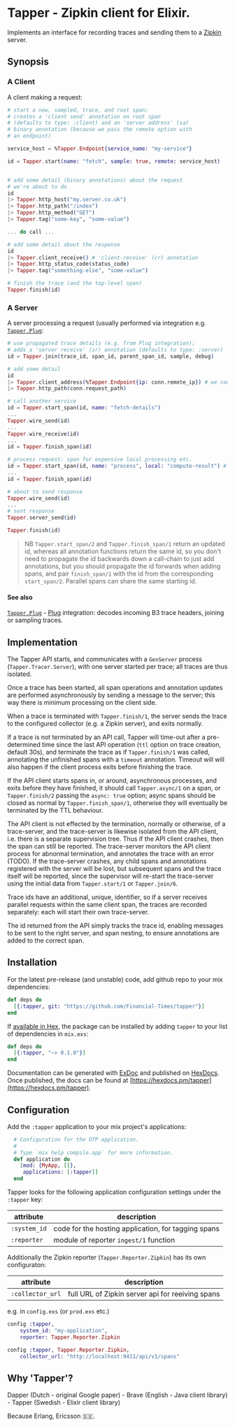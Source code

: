 # Tapper - Zipkin client for Elixir.

Implements an interface for recording traces and sending them to a [Zipkin](http://zipkin.io/) server.

## Synopsis

### A Client
A client making a request:

```elixir
# start a new, sampled, trace, and root span;
# creates a 'client send' annotation on root span 
# (defaults to type: :client) and an 'server address' (sa) 
# binary annotation (because we pass the remote option with 
# an endpoint)

service_host = %Tapper.Endpoint{service_name: "my-service"}

id = Tapper.start(name: "fetch", sample: true, remote: service_host)


# add some detail (binary annotations) about the request  
# we're about to do
id
|> Tapper.http_host("my.server.co.uk")
|> Tapper.http_path("/index")
|> Tapper.http_method("GET")
|> Tapper.tag("some-key", "some-value")

... do call ...

# add some detail about the response
id
|> Tapper.client_receive() # 'client-receive' (cr) annotation
|> Tapper.http_status_code(status_code)
|> Tapper.tag("something-else", "some-value")

# finish the trace (and the top-level span)
Tapper.finish(id)
```

### A Server

A server processing a request (usually performed via integration e.g. [`Tapper.Plug`](https://github.com/Financial-Times/tapper_plug):

```elixir
# use propagated trace details (e.g. from Plug integration);
# adds a 'server receive' (sr) annotation (defaults to type: :server)
id = Tapper.join(trace_id, span_id, parent_span_id, sample, debug)

# add some detail
id
|> Tapper.client_address(%Tapper.Endpoint{ip: conn.remote_ip}) # we could also have used remote option on join
|> Tapper.http_path(conn.request_path)

# call another service
id = Tapper.start_span(id, name: "fetch-details")
...
Tapper.wire_send(id)
...
Tapper.wire_receive(id)
...
id = Tapper.finish_span(id)

# process request: span for expensive local processing etc.
id = Tapper.start_span(id, name: "process", local: "compute-result") # adds lc binary annotation
...
id = Tapper.finish_span(id)

# about to send response
Tapper.wire_send(id)
...
# sent response
Tapper.server_send(id)

Tapper.finish(id)
```

> NB `Tapper.start_span/2` and `Tapper.finish_span/1` return an updated id, whereas all annotation functions return the same id, so you don't need to propagate the id backwards down a call-chain to just add annotations, but you should propagate the id forwards when adding spans, and pair `finish_span/1` with the id from the corresponding `start_span/2`. Parallel spans can share the same starting id.

#### See also
[`Tapper.Plug`](https://github.com/Financial-Times/tapper_plug) - [Plug](https://github.com/elixir-lang/plug) integration: decodes incoming B3 trace headers, joining or sampling traces.

## Implementation

The Tapper API starts, and communicates with a `GenServer` process (`Tapper.Tracer.Server`), with one server started per trace; all traces are thus isolated.

Once a trace has been started, all span operations and annotation updates are performed asynchronously by sending a message to the server; this way there is minimum processing on the client side.

When a trace is terminated with `Tapper.finish/1`, the server sends the trace to the configured collector (e.g. a Zipkin server), and exits normally.

If a trace is not terminated by an API call, Tapper will time-out after a pre-determined time since the last API operation (`ttl` option on trace creation, default 30s), and terminate the trace as if `Tapper.finish/1` was called, annotating the unfinished spans with a `timeout` annotation. Timeout will will also happen if the client process exits before finishing the trace.

If the API client starts spans in, or around, asynchronous processes, and exits before they have finished, it should call `Tapper.async/1` on a span, or `Tapper.finish/2` passing the `async: true` option; async spans should be closed as normal by `Tapper.finish_span/1`, otherwise they will eventually be terminated by the TTL behaviour.

The API client is not effected by the termination, normally or otherwise, of a trace-server, and the trace-server is likewise isolated from the API client, i.e. there is a separate supervision tree. Thus if the API client crashes, then the span can still be reported. The trace-server monitors the API client process for abnormal termination, and annotates the trace with an error (TODO). If the trace-server crashes, any child spans and annotations registered with the server will be lost, but subsequent spans and the trace itself will be reported, since the supervisor will re-start the trace-server using the initial data from `Tapper.start/1` or `Tapper.join/6`.

Trace ids have an additional, unique, identifier, so if a server receives parallel requests within the same client span, the traces are recorded separately: each will start their own trace-server.

The id returned from the API simply tracks the trace id, enabling messages to be sent to the right server, and span nesting, to ensure annotations are added to the correct span.

## Installation

For the latest pre-release (and unstable) code, add github repo to your mix dependencies:

```elixir
def deps do
  [{:tapper, git: "https://github.com/Financial-Times/tapper"}]
end
```

If [available in Hex](https://hex.pm/docs/publish), the package can be installed
by adding `tapper` to your list of dependencies in `mix.exs`:

```elixir
def deps do
  [{:tapper, "~> 0.1.0"}]
end
```

Documentation can be generated with [ExDoc](https://github.com/elixir-lang/ex_doc)
and published on [HexDocs](https://hexdocs.pm). Once published, the docs can
be found at [https://hexdocs.pm/tapper](https://hexdocs.pm/tapper).

## Configuration

Add the `:tapper` application to your mix project's applications:

```elixir
  # Configuration for the OTP application.
  #
  # Type `mix help compile.app` for more information.
  def application do
    [mod: {MyApp, []},
     applications: [:tapper]]
  end
```

Tapper looks for the following application configuration settings under the `:tapper` key:

| attribute | description |
| --------- | ----------- |
| `:system_id` | code for the hosting application, for tagging spans |
| `:reporter` | module of reporter `ingest/1` function |

Additionally the Zipkin reporter (`Tapper.Reporter.Zipkin`) has its own configuraton:

| attribute | description |
| --------- | ----------- |
| `:collector_url` | full URL of Zipkin server api for reeiving spans |

e.g. in `config.exs` (or `prod.exs` etc.)
```elixir
config :tapper,
    system_id: "my-application",
    reporter: Tapper.Reporter.Zipkin

config :tapper, Tapper.Reporter.Zipkin,
    collector_url: "http://localhost:9411/api/v1/spans"
```

## Why 'Tapper'?

Dapper (Dutch - original Google paper) - Brave (English - Java client library) - Tapper (Swedish - Elixir client library)

Because Erlang, Ericsson 🇸🇪.
